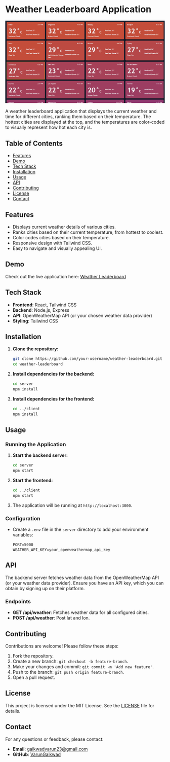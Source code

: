 # Weather Leaderboard Application

[![Weather Leaderboard](./screen/image.png)](https://weather-leaderboard.onrender.com/)

A weather leaderboard application that displays the current weather and time for different cities, ranking them based on their temperature. The hottest cities are displayed at the top, and the temperatures are color-coded to visually represent how hot each city is.

## Table of Contents

-   [Features](#features)
-   [Demo](#demo)
-   [Tech Stack](#tech-stack)
-   [Installation](#installation)
-   [Usage](#usage)
-   [API](#api)
-   [Contributing](#contributing)
-   [License](#license)
-   [Contact](#contact)

## Features

-   Displays current weather details of various cities.
-   Ranks cities based on their current temperature, from hottest to coolest.
-   Color codes cities based on their temperature.
-   Responsive design with Tailwind CSS.
-   Easy to navigate and visually appealing UI.

## Demo

Check out the live application here: [Weather Leaderboard](https://weather-leaderboard.onrender.com/)

## Tech Stack

-   **Frontend**: React, Tailwind CSS
-   **Backend**: Node.js, Express
-   **API**: OpenWeatherMap API (or your chosen weather data provider)
-   **Styling**: Tailwind CSS

## Installation

1. **Clone the repository:**

    ```bash
    git clone https://github.com/your-username/weather-leaderboard.git
    cd weather-leaderboard
    ```

2. **Install dependencies for the backend:**

    ```bash
    cd server
    npm install
    ```

3. **Install dependencies for the frontend:**

    ```bash
    cd ../client
    npm install
    ```

## Usage

### Running the Application

1. **Start the backend server:**

    ```bash
    cd server
    npm start
    ```

2. **Start the frontend:**

    ```bash
    cd ../client
    npm start
    ```

3. The application will be running at `http://localhost:3000`.

### Configuration

-   Create a `.env` file in the `server` directory to add your environment variables:

    ```plaintext
    PORT=5000
    WEATHER_API_KEY=your_openweathermap_api_key
    ```

## API

The backend server fetches weather data from the OpenWeatherMap API (or your weather data provider). Ensure you have an API key, which you can obtain by signing up on their platform.

### Endpoints

-   **GET /api/weather**: Fetches weather data for all configured cities.
-   **POST /api/weather**: Post lat and lon.

## Contributing

Contributions are welcome! Please follow these steps:

1. Fork the repository.
2. Create a new branch: `git checkout -b feature-branch`.
3. Make your changes and commit: `git commit -m 'Add new feature'`.
4. Push to the branch: `git push origin feature-branch`.
5. Open a pull request.

## License

This project is licensed under the MIT License. See the [LICENSE](LICENSE) file for details.

## Contact

For any questions or feedback, please contact:

-   **Email**: gaikwadvarun23@gmail.com
-   **GitHub**: [VarunGaikwad](https://github.com/VarunGaikwad)

